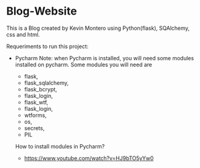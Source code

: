 # Blog-Website
This is a Blog created by Kevin Montero using Python(flask), SQAlchemy, css and html.

Requeriments to run this project:
  + Pycharm
    Note: when Pycharm is installed, you will need some modules installed on pycharm. Some modules you will need  are 
    - flask,
    - flask_sqlalchemy,
    - flask_bcrypt,
    - flask_login,
    - flask_wtf,
    - flask_login,
    - wtforms,
    - os,
    - secrets,
    - PIL
    
    How to install modules in Pycharm? 
    - https://www.youtube.com/watch?v=HJ9bTO5yYw0


    
